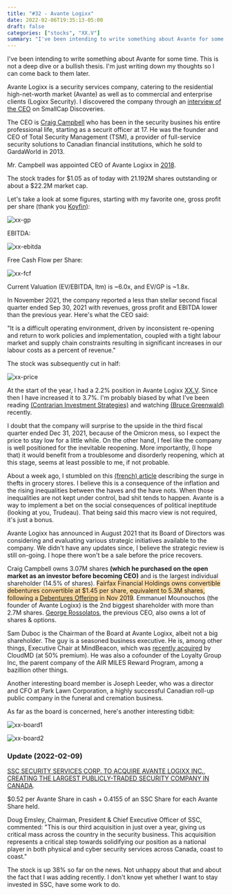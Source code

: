```yaml
---
title: "#32 - Avante Logixx"
date: 2022-02-06T19:35:13-05:00
draft: false
categories: ["stocks", "XX.V"]
summary: "I've been intending to write something about Avante for some time."
---
```


I've been intending to write something about Avante for some time. This is not a deep dive or a bullish thesis. I'm just writing down my thoughts so I can come back to them later.

Avante Logixx is a security services company, catering to the residential high-net-worth market (Avante) as well as to commercial and enterprise clients (Logixx Security). I discovered the company through an [interview of the CEO](https://www.youtube.com/watch?v=k7xdRKRbRAA) on SmallCap Discoveries.

The CEO is [Craig Campbell](https://www.logixxsecurity.com/team/craig-campbell) who has been in the security busines his entire professional life, starting as a securit officer at 17. He was the founder and CEO of Total Security Management (TSM), a provider of full-service security solutions to Canadian financial institutions, which he sold to GardaWorld in 2013.

Mr. Campbell was appointed CEO of Avante Logixx in [2018](https://www.globenewswire.com/news-release/2018/01/10/1286562/36577/en/Avante-Logixx-Announces-Appointment-of-Chief-Executive-Officer-and-Change-to-Board-of-Directors.html).

The stock trades for $1.05 as of today with 21.192M shares outstanding or about a $22.2M market cap.

Let's take a look at some figures, starting with my favorite one, gross profit per share (thank you [Koyfin](https://app.koyfin.com/)):

![xx-gp](/images/xx-gp.png)

EBITDA:

![xx-ebitda](/images/xx-ebitda.png)

Free Cash Flow per Share:

![xx-fcf](/images/xx-fcf.png)

Current Valuation (EV/EBITDA, ltm) is ~6.0x, and EV/GP is ~1.8x.

In November 2021, the company reported a less than stellar second fiscal quarter ended Sep 30, 2021 with revenues, gross profit and EBITDA lower than the previous year. Here's what the CEO said:

"It is a difficult operating environment, driven by inconsistent re-opening and return to work policies and implementation, coupled with a tight labour market and supply chain constraints resulting in significant increases in our labour costs as a percent of revenue."

The stock was subsequently cut in half:

![xx-price](/images/xx-price.png)

At the start of the year, I had a 2.2% position in Avante Logixx [XX.V](https://finance.yahoo.com/quote/XX.V). Since then I have increased it to 3.7%. I'm probably biased by what I've been reading [(Contrarian Investment Strategies)](/diary/contrarian-investment-strategies/) and watching [(Bruce Greenwald)](https://www.youtube.com/watch?v=w166d7hnMqA) recently.

I doubt that the company will surprise to the upside in the third fiscal quarter ended Dec 31, 2021, because of the Omicron mess, so I expect the price to stay low for a little while. On the other hand, I feel like the company is well positioned for the inevitable reopening. More importantly, (I hope that) it would benefit from a troublesome and disorderly reopening, which at this stage, seems at least possible to me, if not probable.

About a week ago, I stumbled on this [(french) article](https://www.lapresse.ca/affaires/2022-01-31/hausse-du-prix-des-aliments/de-plus-en-plus-de-vols-dans-les-epiceries.php) describing the surge in thefts in grocery stores. I believe this is a consequence of the inflation and the rising inequalities between the haves and the have nots. When those inequalities are not kept under control, bad shit tends to happen. Avante is a way to implement a bet on the social consequences of political ineptitude (looking at you, Trudeau). That being said this macro view is not required, it's just a bonus.

Avante Logixx has announced in August 2021 that its Board of Directors was considering and evaluating various strategic initiatives available to the company. We didn't have any updates since, I believe the strategic review is still on-going. I hope there won't be a sale before the price recovers.

Craig Campbell owns 3.07M shares **(which he purchased on the open market as an investor before becoming CEO)** and is the largest individual shareholder (14.5% of shares). <span style="background-color: #FEDDAA;">Fairfax Financial Holdings owns convertible debentures convertible at $1.45 per share, equivalent to 5.3M shares, following a [Debentures Offering](https://www.avantelogixx.com/Avante+Logixx+Announces+Closing+of+First+Tranche+of+Convertible+Debentures+Offering+with+Fairfax+Financial+Holdings+Limited) in Nov 2019</span>. Emmanuel Mounouchos (the founder of Avante Logixx) is the 2nd biggest shareholder with more than 2.7M shares. [George Rossolatos](https://www.linkedin.com/in/rossolatos/?originalSubdomain=ca), the previous CEO, also owns a lot of shares & options.

Sam Duboc is the Chairman of the Board at Avante Logixx, albeit not a big shareholder. The guy is a seasoned business executive. He is, among other things, Executive Chair at MindBeacon, which was [recently acquired](https://www.newswire.ca/news-releases/cloudmd-to-acquire-mindbeacon-one-of-north-america-s-leading-clinically-validated-icbt-solutions-892080004.html) by CloudMD (at 50% premium). He was also a cofounder of the Loyalty Group Inc, the parent company of the AIR MILES Reward Program, among a bazillion other things.

Another interesting board member is Joseph Leeder, who was a director and CFO at Park Lawn Corporation, a highly successful Canadian roll-up public company in the funeral and cremation business.

As far as the board is concerned, here's another interesting tidbit:

![xx-board1](/images/xx-board1.png)

![xx-board2](/images/xx-board2.png)

### Update (2022-02-09)

[SSC SECURITY SERVICES CORP. TO ACQUIRE AVANTE LOGIXX INC., CREATING THE LARGEST PUBLICLY-TRADED SECURITY COMPANY IN CANADA](https://www.avantelogixx.com/2022/02/09/ssc-security-services-corp-to-acquire-avante-logixx-inc-creating-the-largest-publicly-traded-security-company-in-canada/).

$0.52 per Avante Share in cash + 0.4155 of an SSC Share for each Avante Share held.

Doug Emsley, Chairman, President & Chief Executive Officer of SSC, commented: "This is our third acquisition in just over a year, giving us critical mass across the country in the security business. This acquisition represents a critical step towards solidifying our position as a national player in both physical and cyber security services across Canada, coast to coast."

The stock is up 38% so far on the news. Not unhappy about that and about the fact that I was adding recently. I don't know yet whether I want to stay invested in SSC, have some work to do.















